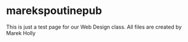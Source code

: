 # marekspoutinepub

This is just a test page for our Web Design class. All files are created by Marek Holly
